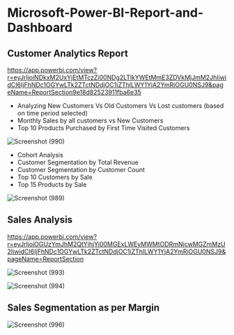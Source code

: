 # Microsoft-Power-BI-Report-and-Dashboard

## Customer Analytics Report

https://app.powerbi.com/view?r=eyJrIjoiNDkxM2UxYjEtMTczZi00NDg2LTlkYWEtMmE3ZDVkMjJmM2JhIiwidCI6IjFhNDc1OGYwLTk2ZTctNDdjOC1iZThlLWY1YjA2YmRiOGU0NSJ9&pageName=ReportSection9e18d82523911fba6e35

- Analyzing New Customers Vs Old Customers  Vs Lost customers (based on time period selected)
- Monthly Sales by all customers vs New Customers
- Top 10 Products Purchased by First Time Visited Customers

![Screenshot (990)](https://user-images.githubusercontent.com/40290007/145528167-0dcc26f0-84f0-4418-ab02-06834e7ea95e.png)

- Cohort Analysis
- Customer Segmentation by Total Revenue
- Customer Segmentation by Customer Count
- Top 10 Customers by Sale
- Top 15 Products by Sale

![Screenshot (989)](https://user-images.githubusercontent.com/40290007/145528154-a01b8f16-7fb5-4b8d-b5f4-76bf9b836d31.png)

## Sales Analysis
https://app.powerbi.com/view?r=eyJrIjoiOGUzYmJhM2QtYjhjYi00MGExLWEyMWMtODRmNjcwMGZmMzU2IiwidCI6IjFhNDc1OGYwLTk2ZTctNDdjOC1iZThlLWY1YjA2YmRiOGU0NSJ9&pageName=ReportSection

![Screenshot (993)](https://user-images.githubusercontent.com/40290007/145529932-f1eeb0e6-2c9b-418b-99fd-7cf9b72520f5.png)

![Screenshot (994)](https://user-images.githubusercontent.com/40290007/145529938-c4fd706e-2751-40ad-82db-a46311fa628b.png)

## Sales Segmentation as per Margin

![Screenshot (996)](https://user-images.githubusercontent.com/40290007/145534918-407adf99-261f-424b-8084-616df1adfe46.png)

